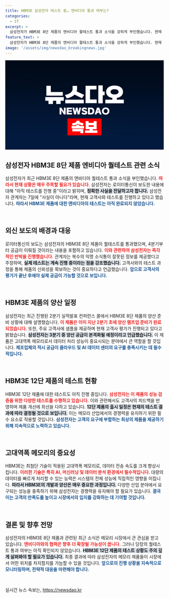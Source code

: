 ```yaml
---
title: HBM3E 삼성전자 테스트 중… 엔비디아 통과 여부는?
categories:
  - IT
excerpt: >
  삼성전자가 HBM3E 8단 제품의 엔비디아 퀄테스트 통과 소식을 강하게 부인했습니다. 현재 테스트 진행 중이라는 관계자의 설명과 함께, 향후 공급 일정에 대한 혼란도 커지고 있는데요. 왜 갑자기 소식이 뒤집혔을까요? 클릭해 더 알아보세요!
feature_text: >
  삼성전자가 HBM3E 8단 제품의 엔비디아 퀄테스트 통과 소식을 강하게 부인했습니다. 현재 테스트 진행 중이라는 관계자의 설명과 함께, 향후 공급 일정에 대한 혼란도 커지고 있는데요. 왜 갑자기 소식이 뒤집혔을까요? 클릭해 더 알아보세요!
image: '/assets/img/newsdao_breakingnews.jpg'
---
```


<p><img src="/assets/img/newsdao_breakingnews.jpg" alt="flaretime 속보" /></p>

<h2 data-ke-size="size26">삼성전자 HBM3E 8단 제품 엔비디아 퀄테스트 관련 소식</h2>

<p data-ke-size="size16">삼성전자가 최근 HBM3E 8단 제품의 엔비디아 퀄테스트 통과 소식을 부인했습니다. <b><span style="color: #ee2323;">따라서 현재 상황은 매우 주목할 필요가 있습니다.</span></b> 삼성전자는 로이터통신이 보도한 내용에 대해 "아직 테스트를 진행 중"이라고 밝히며, <b><span style="background-color: #21538527;">정확한 사실을 전달하고자 합니다.</span></b> 삼성전자 관계자는 7일에 "사실이 아니다"라며, 현재 고객사와 테스트를 진행하고 있다고 했습니다. <b><span style="color: #1a5490;">따라서 HBM3E 제품에 대한 엔비디아의 테스트는 아직 완료되지 않았습니다.</span></b></p>

<p data-ke-size="size16">&nbsp;</p>

<h2 data-ke-size="size26">외신 보도의 배경과 대응</h2>

<p data-ke-size="size16">로이터통신의 보도는 삼성전자의 HBM3E 8단 제품이 퀄테스트를 통과했으며, 4분기부터 공급이 이뤄질 것이라는 내용을 포함하고 있습니다. <b><span style="color: #ee2323;">이와 관련하여 삼성전자는 즉각적인 반박을 진행했습니다.</span></b> 관계자는 복수의 익명 소식통이 잘못된 정보를 제공했다고 주장하며, <b><span style="background-color: #21538527;">실제 테스트는 계속 진행 중이라는 점을 강조했습니다.</span></b> 고객사와의 테스트 과정을 통해 제품의 신뢰성을 확보하는 것이 중요하다고 언급했습니다. <b><span style="color: #1a5490;">앞으로 고객사의 평가가 끝난 후에야 실제 공급이 가능할 것으로 보입니다.</span></b></p>

<p data-ke-size="size16">&nbsp;</p>

<h2 data-ke-size="size26">HBM3E 제품의 양산 일정</h2>

<p data-ke-size="size16">삼성전자는 최근 진행된 2분기 실적발표 컨퍼런스 콜에서 HBM3E 8단 제품의 양산 준비 상황에 대해 설명했습니다. <b><span style="color: #ee2323;">이 제품은 이미 지난 2분기 초에 양산 램프업 준비가 완료되었습니다.</span></b> 또한, 주요 고객사에 샘플을 제공하며 현재 고객사 평가가 진행되고 있다고 밝혔습니다. <b><span style="background-color: #21538527;">삼성전자는 3분기 중 양산 공급이 본격화될 예정이라고 언급했습니다.</span></b> 이 제품은 고대역폭 메모리로서 데이터 처리 성능이 중요시되는 분야에서 큰 역할을 할 것입니다. <b><span style="color: #1a5490;">제조업체의 적시 공급이 클라우드 및 AI 데이터 센터의 요구를 충족시키는 데 필수적입니다.</span></b></p>

<p data-ke-size="size16">&nbsp;</p>

<h2 data-ke-size="size26">HBM3E 12단 제품의 테스트 현황</h2>

<p data-ke-size="size16">HBM3E 12단 제품에 대한 테스트도 아직 진행 중입니다. <b><span style="color: #ee2323;">삼성전자는 이 제품의 성능 검증을 위한 다양한 테스트를 수행하고 있습니다.</span></b> 이와 관련해서도 고객사의 피드백을 반영하며 제품 개선에 최선을 다하고 있습니다. <b><span style="background-color: #21538527;">12단 제품의 출시 일정은 현재의 테스트 결과에 따라 결정될 것으로 보입니다.</span></b> 이는 메모리 산업에서의 경쟁력을 유지하기 위한 필수 요소로 작용할 것입니다. <b><span style="color: #1a5490;">삼성전자는 고객의 요구에 부합하는 최상의 제품을 제공하기 위해 지속적으로 노력하고 있습니다.</span></b></p>

<p data-ke-size="size16">&nbsp;</p>

<h2 data-ke-size="size26">고대역폭 메모리의 중요성</h2>

<p data-ke-size="size16">HBM3E는 최첨단 기술이 적용된 고대역폭 메모리로, 데이터 전송 속도를 크게 향상시킵니다. <b><span style="color: #ee2323;">이러한 기술은 특히 AI, 머신러닝 및 데이터 분석 환경에서 필수적입니다.</span></b> 대량의 데이터를 빠르게 처리할 수 있는 능력은 시스템의 전체 성능에 직접적인 영향을 미칩니다. <b><span style="background-color: #21538527;">따라서 HBM3E의 개발과 양산은 매우 중요한 과정입니다.</span></b> 다양한 산업 분야에서 요구되는 성능을 충족하기 위해 삼성전자는 경쟁력을 유지해야 할 필요가 있습니다. <b><span style="color: #1a5490;">결국 이는 고객의 만족도를 높이고 시장에서의 입지를 강화하는 데 기여할 것입니다.</span></b></p>

<p data-ke-size="size16">&nbsp;</p>

<h2 data-ke-size="size26">결론 및 향후 전망</h2>

<p data-ke-size="size16">삼성전자의 HBM3E 8단 제품과 관련된 최근 소식은 메모리 시장에서 큰 관심을 받고 있습니다. <b><span style="color: #ee2323;">엔비디아와의 협력은 향후 더 확장될 가능성이 큽니다.</span></b> 그러나 당장의 퀄테스트 통과 여부는 아직 확인되지 않았습니다. <b><span style="background-color: #21538527;">HBM3E 12단 제품의 테스트 상황도 주의 깊게 살펴봐야 할 필요가 있습니다.</span></b> 최종 결과에 따라 삼성전자의 메모리 제품들이 시장에서 어떤 위치를 차지할지를 가늠할 수 있을 것입니다. <b><span style="color: #1a5490;">앞으로의 진행 상황을 지속적으로 모니터링하며, 전략적 대응을 마련해야 합니다.</span></b></p>

<p data-ke-size="size16">&nbsp;</p>
실시간 뉴스 속보는, <a href="https://newsdao.kr" rel="dofollow">https://newsdao.kr</a>


